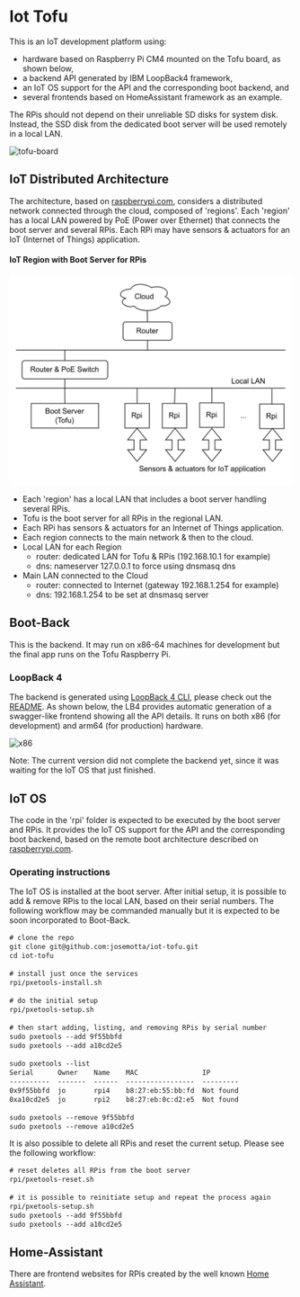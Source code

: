 # Iot Tofu

This is an IoT development platform using:

- hardware based on Raspberry Pi CM4 mounted on the Tofu board, as shown below,
- a backend API generated by IBM LoopBack4 framework,
- an IoT OS support for the API and the corresponding boot backend, and
- several frontends based on HomeAssistant framework as an example.

The RPis should not depend on their unreliable SD disks for system disk. Instead, the SSD disk from the dedicated boot server will be used remotely in a local LAN.

![tofu-board](https://github.com/josemotta/iot-tofu/assets/86032/cc103d69-08f9-42e8-bbb8-e5f05c1d34d2)

## IoT Distributed Architecture

The architecture, based on [raspberrypi.com](https://www.raspberrypi.com/documentation/computers/remote-access.html#using-pxetools), considers a distributed network connected through the cloud, composed of 'regions'. Each 'region' has a local LAN powered by PoE (Power over Ethernet) that connects the boot server and several RPis. Each RPi may have sensors & actuators for an IoT (Internet of Things) application.

#### IoT Region with Boot Server for RPis

![Region](rpi/region.png)

- Each 'region' has a local LAN that includes a boot server handling several RPis.
- Tofu is the boot server for all RPis in the regional LAN.
- Each RPi has sensors & actuators for an Internet of Things application.
- Each region connects to the main network & then to the cloud.
- Local LAN for each Region
  - router: dedicated LAN for Tofu & RPis (192.168.10.1 for example)
  - dns: nameserver 127.0.0.1 to force using dnsmasq dns
- Main LAN connected to the Cloud
  - router: connected to Internet (gateway 192.168.1.254 for example)
  - dns: 192.168.1.254 to be set at dnsmasq server

## Boot-Back

This is the backend. It may run on x86-64 machines for development but the final app runs on the Tofu Raspberry Pi.

### LoopBack 4

The backend is generated using [LoopBack 4 CLI](https://loopback.io/doc/en/lb4/Command-line-interface.html), please check out the [README](src/README.md). As shown below, the LB4 provides automatic generation of a swagger-like frontend showing all the API details. It runs on both x86 (for development) and arm64 (for production) hardware.

![x86](https://github.com/josemotta/iot-tofu/assets/86032/411b03e2-00db-4e21-bd13-20b8e340768f)

Note: The current version did not complete the backend yet, since it was waiting for the IoT OS that just finished.

## IoT OS

The code in the 'rpi' folder is expected to be executed by the boot server and RPis. It provides the IoT OS support for the API and the corresponding boot backend, based on the remote boot architecture described on [raspberrypi.com](https://www.raspberrypi.com/documentation/computers/remote-access.html#using-pxetools).

### Operating instructions

The IoT OS is installed at the boot server. After initial setup, it is possible to add & remove RPis to the local LAN, based on their serial numbers. The following workflow may be commanded manually but it is expected to be soon incorporated to Boot-Back.

```
# clone the repo
git clone git@github.com:josemotta/iot-tofu.git
cd iot-tofu

# install just once the services
rpi/pxetools-install.sh

# do the initial setup
rpi/pxetools-setup.sh

# then start adding, listing, and removing RPis by serial number
sudo pxetools --add 9f55bbfd
sudo pxetools --add a10cd2e5

sudo pxetools --list
Serial      Owner    Name    MAC                IP
----------  -------  ------  -----------------  ---------
0x9f55bbfd  jo       rpi4    b8:27:eb:55:bb:fd  Not found
0xa10cd2e5  jo       rpi2    b8:27:eb:0c:d2:e5  Not found

sudo pxetools --remove 9f55bbfd
sudo pxetools --remove a10cd2e5
```

It is also possible to delete all RPis and reset the current setup. Please see the following workflow:

```
# reset deletes all RPis from the boot server
rpi/pxetools-reset.sh

# it is possible to reinitiate setup and repeat the process again
rpi/pxetools-setup.sh
sudo pxetools --add 9f55bbfd
sudo pxetools --add a10cd2e5
```

## Home-Assistant

There are frontend websites for RPis created by the well known [Home Assistant](https://www.home-assistant.io/).
